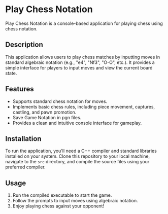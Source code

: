 # Play Chess Notation

Play Chess Notation is a console-based application for playing chess using chess notation.

## Description

This application allows users to play chess matches by inputting moves in standard algebraic notation (e.g., "e4", "Nf3", "O-O", etc.). It provides a simple interface for players to input moves and view the current board state.

## Features

- Supports standard chess notation for moves.
- Implements basic chess rules, including piece movement, captures, castling, and pawn promotion.
- Save Game Notation in pgn files.
- Provides a clean and intuitive console interface for gameplay.

## Installation

To run the application, you'll need a C++ compiler and standard libraries installed on your system. Clone this repository to your local machine, navigate to the `src` directory, and compile the source files using your preferred compiler.

## Usage
1. Run the compiled executable to start the game.
2. Follow the prompts to input moves using algebraic notation.
3. Enjoy playing chess against your opponent!
